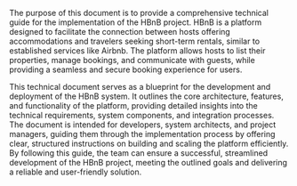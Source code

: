 The purpose of this document is to provide a comprehensive technical guide for the implementation of the HBnB project. HBnB is a platform designed to facilitate the connection between hosts offering accommodations and travelers seeking short-term rentals, similar to established services like Airbnb. The platform allows hosts to list their properties, manage bookings, and communicate with guests, while providing a seamless and secure booking experience for users.

This technical document serves as a blueprint for the development and deployment of the HBnB system. It outlines the core architecture, features, and functionality of the platform, providing detailed insights into the technical requirements, system components, and integration processes. The document is intended for developers, system architects, and project managers, guiding them through the implementation process by offering clear, structured instructions on building and scaling the platform efficiently. By following this guide, the team can ensure a successful, streamlined development of the HBnB project, meeting the outlined goals and delivering a reliable and user-friendly solution.
